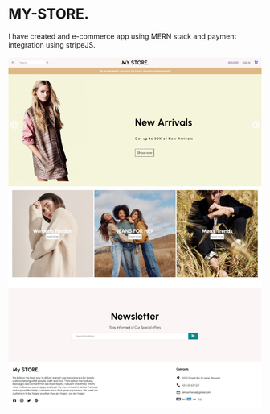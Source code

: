 # MY-STORE.
I have created and e-commerce app using MERN stack and payment integration using stripeJS.
<br></br>
![alt text](https://github.com/Amal-benhenia/my-new-portfolio/blob/main/src/assets/img/projectimg3.png?raw=true)

